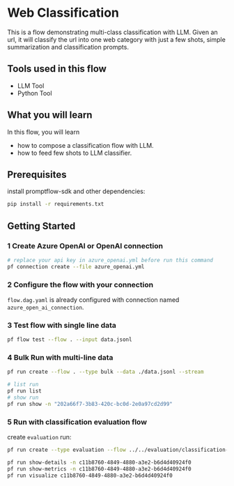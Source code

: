 # Web Classification

This is a flow demonstrating multi-class classification with LLM. Given an url, it will classify the url into one web category with just a few shots, simple summarization and classification prompts.

## Tools used in this flow
- LLM Tool
- Python Tool

## What you will learn

In this flow, you will learn
- how to compose a classification flow with LLM.
- how to feed few shots to LLM classifier.

## Prerequisites

install promptflow-sdk and other dependencies:
```bash
pip install -r requirements.txt
```

## Getting Started

### 1 Create Azure OpenAI or OpenAI connection

```bash
# replace your api key in azure_openai.yml before run this command
pf connection create --file azure_openai.yml
```

### 2 Configure the flow with your connection
`flow.dag.yaml` is already configured with connection named `azure_open_ai_connection`.

### 3 Test flow with single line data

```bash
pf flow test --flow . --input data.jsonl
```

### 4 Bulk Run with multi-line data

```bash
pf run create --flow . --type bulk --data ./data.jsonl --stream
```

```bash
# list run
pf run list
# show run
pf run show -n "202a66f7-3b83-420c-bc0d-2e0a97cd2d99"
```

### 5 Run with classification evaluation flow

create `evaluation` run:
```bash
pf run create --type evaluation --flow ../../evaluation/classification-accuracy-eval --data ./data.jsonl --inputs_mapping "groundtruth=data.answer,prediction=variant.outputs.category" --variant "202a66f7-3b83-420c-bc0d-2e0a97cd2d99" 
```

```bash
pf run show-details -n c11b8760-4849-4880-a3e2-b6d4d40924f0
pf run show-metrics -n c11b8760-4849-4880-a3e2-b6d4d40924f0
pf run visualize c11b8760-4849-4880-a3e2-b6d4d40924f0
```

